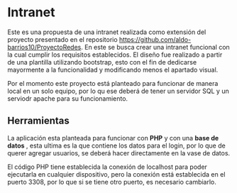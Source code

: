 # Intranet
Este es una propuesta de una intranet realizada como extensión del proyecto presentado en el repositorio https://github.com/aldo-barrios10/ProyectoRedes. En este se busca crear una intranet funcional con la cual cumplir los requisitos establecidos.
El diseño fue realizado a partir de una plantilla utilizando bootstrap, esto con el fin de dedicarse mayormente a la funcionalidad y modificando menos el apartado visual.

Por el momento este proyecto está planteado para funcionar de manera local en un solo equipo, por lo qu ese deberá de tener un servidor SQL y un serviodr apache para su funcionamiento.

## Herramientas
La aplicación esta planteada para funcionar con **PHP** y con una **base de datos** , esta ultima es la que contiene los datos para el login, por lo que de querer agregar usuarios, se deberá hacer directamente en la vase de datos.

El código PHP tiene establecida la conexión de localhost para poder ejecutarla en cualquier dispositivo, pero la conexión está establecida en el puerto 3308, por lo que si se tiene otro puerto, es necesario cambiarlo.
